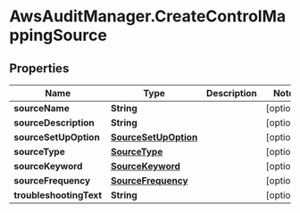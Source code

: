 # AwsAuditManager.CreateControlMappingSource

## Properties

Name | Type | Description | Notes
------------ | ------------- | ------------- | -------------
**sourceName** | **String** |  | [optional] 
**sourceDescription** | **String** |  | [optional] 
**sourceSetUpOption** | [**SourceSetUpOption**](SourceSetUpOption.md) |  | [optional] 
**sourceType** | [**SourceType**](SourceType.md) |  | [optional] 
**sourceKeyword** | [**SourceKeyword**](SourceKeyword.md) |  | [optional] 
**sourceFrequency** | [**SourceFrequency**](SourceFrequency.md) |  | [optional] 
**troubleshootingText** | **String** |  | [optional] 


